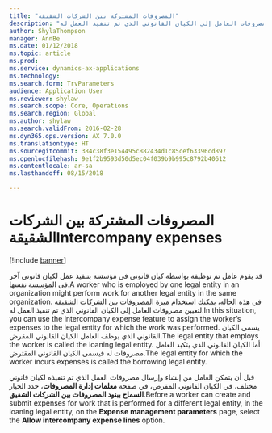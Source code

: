 ```yaml
---
title: "المصروفات المشتركة بين الشركات الشقيقة"
description: "قد يقوم عامل تم توظيفه بواسطة كيان قانوني في مؤسسة بتنفيذ عمل لكيان قانوني آخر في المؤسسة نفسها. في هذه الحالة، يمكنك استخدام ميزة المصروفات بين الشركات الشقيقة لتعيين مصروفات العامل إلى الكيان القانوني الذي تم تنفيذ العمل له."
author: ShylaThompson
manager: AnnBe
ms.date: 01/12/2018
ms.topic: article
ms.prod: 
ms.service: dynamics-ax-applications
ms.technology: 
ms.search.form: TrvParameters
audience: Application User
ms.reviewer: shylaw
ms.search.scope: Core, Operations
ms.search.region: Global
ms.author: shylaw
ms.search.validFrom: 2016-02-28
ms.dyn365.ops.version: AX 7.0.0
ms.translationtype: HT
ms.sourcegitcommit: 384c38f3e154495c882434d1c85cef63396cd897
ms.openlocfilehash: 9e1f2b9593d50d5ec04f039b9b995c8792b40612
ms.contentlocale: ar-sa
ms.lasthandoff: 08/15/2018

---
```


# <a name="intercompany-expenses"></a><span data-ttu-id="c530a-104">المصروفات المشتركة بين الشركات الشقيقة</span><span class="sxs-lookup"><span data-stu-id="c530a-104">Intercompany expenses</span></span>

[!include [banner](../includes/banner.md)]

<span data-ttu-id="c530a-105">قد يقوم عامل تم توظيفه بواسطة كيان قانوني في مؤسسة بتنفيذ عمل لكيان قانوني آخر في المؤسسة نفسها.</span><span class="sxs-lookup"><span data-stu-id="c530a-105">A worker who is employed by one legal entity in an organization might perform work for another legal entity in the same organization.</span></span> <span data-ttu-id="c530a-106">في هذه الحالة، يمكنك استخدام ميزة المصروفات بين الشركات الشقيقة لتعيين مصروفات العامل إلى الكيان القانوني الذي تم تنفيذ العمل له.</span><span class="sxs-lookup"><span data-stu-id="c530a-106">In this situation, you can use the intercompany expense feature to assign the worker’s expenses to the legal entity for which the work was performed.</span></span> <span data-ttu-id="c530a-107">يسمى الكيان القانوني الذي يوظف العامل الكيان القانوني المقرض.</span><span class="sxs-lookup"><span data-stu-id="c530a-107">The legal entity that employs the worker is called the loaning legal entity.</span></span> <span data-ttu-id="c530a-108">أما الكيان القانوني الذي يتكبد العامل مصروفات له فيسمى الكيان القانوني المقترض.</span><span class="sxs-lookup"><span data-stu-id="c530a-108">The legal entity for which the worker incurs expenses is called the borrowing legal entity.</span></span> 

<span data-ttu-id="c530a-109">قبل أن يتمكن العامل من إنشاء وإرسال مصروفات العمل الذي تم تنفيذه لكيان قانوني مختلف، في الكيان القانوني المقرض، في صفحة **معلمات إدارة المصروفات**، حدد الخيار **السماح ببنود المصروفات بين الشركات الشقيق**.</span><span class="sxs-lookup"><span data-stu-id="c530a-109">Before a worker can create and submit expenses for work that is performed for a different legal entity, in the loaning legal entity, on the **Expense management parameters** page, select the **Allow intercompany expense lines** option.</span></span> 

